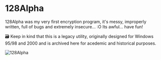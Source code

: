 # 128Alpha
128Alpha was my very first encryption program, it's messy, improperly written, full of bugs and extremely insecure... :O Its awful... have fun!

🗃️ Keep in kind that this is a legacy utility, originally designed for Windows 95/98 and 2000 and is archived here for acedemic and historical purposes.

![128Alpha](https://github.com/user-attachments/assets/1d94a574-c601-4bf0-b4c0-1cf64236524e)
